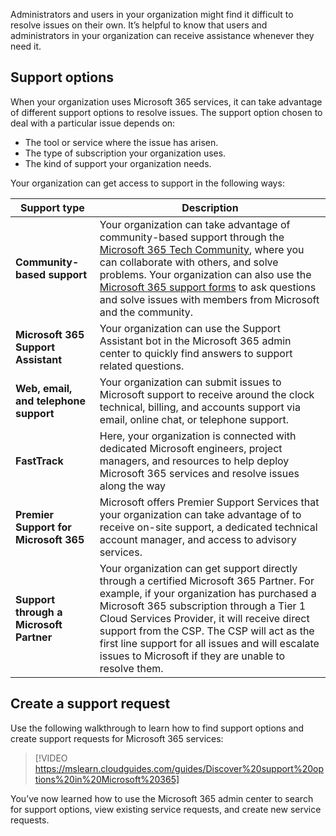Administrators and users in your organization might find it difficult to resolve issues on their own. It’s helpful to know that users and administrators in your organization can receive assistance whenever they need it.

## Support options

When your organization uses Microsoft 365 services, it can take advantage of different support options to resolve issues. The support option chosen to deal with a particular issue depends on:

- The tool or service where the issue has arisen.
- The type of subscription your organization uses.
- The kind of support your organization needs.

Your organization can get access to support in the following ways:

| **Support  type**                       | **Description**                                              |
| --------------------------------------- | ------------------------------------------------------------ |
| **Community-based support**            | Your organization can take advantage of  community-based support through the [Microsoft   365 Tech Community](https://techcommunity.microsoft.com/t5/microsoft-365/ct-p/microsoft365), where you can collaborate with others,  and solve problems. Your organization can also use the [Microsoft 365 support forms](https://answers.microsoft.com) to ask  questions and solve issues with members from Microsoft and the community. |
| **Microsoft 365 Support Assistant**     | Your organization can use the Support Assistant bot in the Microsoft  365 admin center to quickly find answers to support related questions. |
| **Web, email, and telephone support**   | Your organization can submit issues to Microsoft  support to receive around the clock technical, billing, and accounts support  via email, online chat, or telephone support. |
| **FastTrack**                           | Here, your organization is connected with dedicated Microsoft  engineers, project managers, and resources to help deploy Microsoft 365  services and resolve issues along the way |
| **Premier Support for Microsoft 365**   | Microsoft offers Premier Support Services that your  organization can take advantage of to receive on-site support, a dedicated  technical account manager, and access to advisory services. |
| **Support through a Microsoft Partner** | Your organization can get support directly through a certified  Microsoft 365 Partner. For example, if  your organization has purchased a Microsoft 365 subscription through a Tier 1  Cloud Services Provider, it will receive direct support from the CSP. The CSP  will act as the first line support for all issues and will escalate issues to  Microsoft if they are unable to resolve them. |

## Create a support request

Use the following walkthrough to learn how to find support options and create support requests for Microsoft 365 services:

> [!VIDEO https://mslearn.cloudguides.com/guides/Discover%20support%20options%20in%20Microsoft%20365]

You’ve now learned how to use the Microsoft 365 admin center to search for support options, view existing service requests, and create new service requests.
